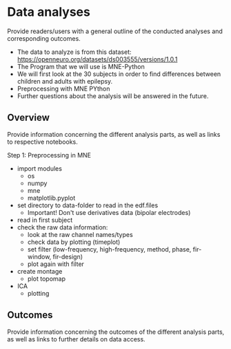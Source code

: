 # Data analyses

Provide readers/users with a general outline of the conducted analyses and corresponding outcomes.

- The data to analyze is from this dataset: https://openneuro.org/datasets/ds003555/versions/1.0.1
- The Program that we will use is MNE-Python 
- We will first look at the 30 subjects in order to find differences between children and adults with epilepsy. 
- Preprocessing with MNE PYthon 
- Further questions about the analysis will be answered in the future.  

## Overview

Provide information concerning the different analysis parts, as well as links to respective notebooks.

Step 1: Preprocessing in MNE
- import modules
  - os
  - numpy
  - mne
  - matplotlib.pyplot
- set directory to data-folder to read in the edf.files
  - Important! Don't use derivatives data (bipolar electrodes)
- read in first subject
- check the raw data information: 
  - look at the raw channel names/types 
  - check data by plotting (timeplot)
  - set filter (low-frequency, high-frequency, method, phase, fir-window, fir-design)
  - plot again with filter 
- create montage
  - plot topomap 
- ICA
  - plotting


## Outcomes

Provide information concerning the outcomes of the different analysis parts, as well as links to further
details on data access.
